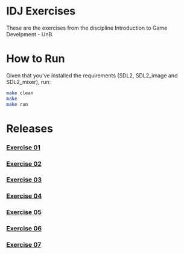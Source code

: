 # IDJ Exercises

These are the exercises from the discipline Introduction to Game Develpment - UnB.

# How to Run
Given that you've installed the requirements (SDL2, SDL2_image and SDL2_mixer), run:
```bash
make clean
make
make run
```

# Releases
### [Exercise 01](https://github.com/MatheusRich/IDJ/releases/tag/v0.1)
### [Exercise 02](https://github.com/MatheusRich/IDJ/releases/tag/v0.2)
### [Exercise 03](https://github.com/MatheusRich/IDJ/releases/tag/v0.3)
### [Exercise 04](https://github.com/MatheusRich/IDJ/releases/tag/v0.4)
### [Exercise 05](https://github.com/MatheusRich/IDJ/releases/tag/v0.5)
### [Exercise 06](https://github.com/MatheusRich/IDJ/releases/tag/v0.6)
### [Exercise 07](https://github.com/MatheusRich/IDJ/releases/tag/v0.7)
